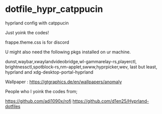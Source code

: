 # dotfile_hypr_catppucin
 hyprland config with catppucin

Just yoink the codes!

frappe.theme.css is for discord

U might also need the following pkgs installed on ur machine.

dunst,waybar,xwaylandvideobridge,wl-gammarelay-rs,playerctl, brightnessctl,spotblock-rs,nm-applet,swww,hyprpicker,wev,
last but least, hyprland and xdg-desktop-portal-hyprland

Wallpaper : https://gtgraphics.de/en/wallpapers/anomaly

People who I yoink the codes from;

https://github.com/adi1090x/rofi
https://github.com/d1en25/Hyprland-dotfiles
